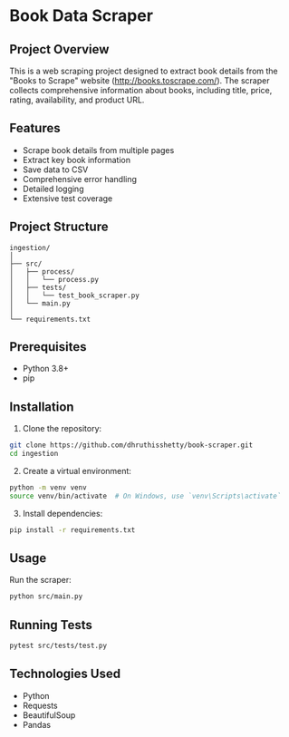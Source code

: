 # Book Data Scraper

## Project Overview
This is a web scraping project designed to extract book details from the "Books to Scrape" website (http://books.toscrape.com/). The scraper collects comprehensive information about books, including title, price, rating, availability, and product URL.

## Features
- Scrape book details from multiple pages
- Extract key book information
- Save data to CSV
- Comprehensive error handling
- Detailed logging
- Extensive test coverage

## Project Structure
```
ingestion/
│
├── src/
│   ├── process/
│   │   └── process.py
│   ├── tests/
│   │   └── test_book_scraper.py
│   └── main.py
│
└── requirements.txt
```

## Prerequisites
- Python 3.8+
- pip

## Installation
1. Clone the repository:
```bash
git clone https://github.com/dhruthisshetty/book-scraper.git
cd ingestion
```

2. Create a virtual environment:
```bash
python -m venv venv
source venv/bin/activate  # On Windows, use `venv\Scripts\activate`
```

3. Install dependencies:
```bash
pip install -r requirements.txt
```

## Usage
Run the scraper:
```bash
python src/main.py
```

## Running Tests
```bash
pytest src/tests/test.py
```

## Technologies Used
- Python
- Requests
- BeautifulSoup
- Pandas

